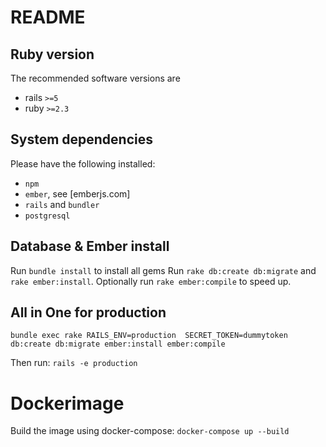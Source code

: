 # README

## Ruby version
The recommended software versions are
  - rails `>=5`
  - ruby `>=2.3`

## System dependencies

 Please have the following installed:
   - `npm`
   - `ember`, see [emberjs.com]
   - `rails` and `bundler`
   - `postgresql`

## Database & Ember install
   
   Run `bundle install` to install all gems
   Run `rake db:create db:migrate` and `rake ember:install`. Optionally run `rake ember:compile` to speed up.

## All in One for production

`bundle exec rake RAILS_ENV=production  SECRET_TOKEN=dummytoken db:create db:migrate ember:install ember:compile`

Then run: `rails -e production`

# Dockerimage

Build the image using docker-compose:
`docker-compose up --build`
